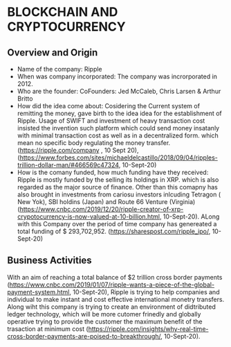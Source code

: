 # BLOCKCHAIN AND CRYPTOCURRENCY

## Overview and Origin

* Name of the company: Ripple
* When was company incorporated: The company was incrorporated in 2012.
* Who are the founder:  CoFounders: Jed McCaleb, Chris Larsen & Arthur Britto
* How did the idea come about: Cosidering the Current system of remitting the money, gave birth to the idea idea for the establishment of Ripple. Usage of SWIFT and investment of heavy transaction cost insisted the invention such platform which could send money insatanly with minimal transaction cost as well as in a decentralized form. which mean no specific body regulating the money transfer. (https://ripple.com/company , 10 Sept 20), (https://www.forbes.com/sites/michaeldelcastillo/2018/09/04/ripples-trillion-dollar-man/#466569c47324, 10-Sept-20)
* How is the comany funded, how much funding have they received: Ripple is mostly funded by the selling its holdings in XRP. which is also regarded as the major source of finance. Other than this comapny has also brought in investments from cariosu investors inlcuding Tetragon ( New Yok), SBI holdins (Japan) and Route 66 Venture (Virginia) (https://www.cnbc.com/2019/12/20/ripple-creator-of-xrp-crypotocurrency-is-now-valued-at-10-billion.html, 10-Sept-20). ALong with this Company over the period of time company has genereated a total funding of $ 293,702,952. (https://sharespost.com/ripple_ipo/, 10-Sept-20)

## Business Activities
With an aim of reaching a total balance of $2 trillion cross border payments (https://www.cnbc.com/2019/01/07/ripple-wants-a-piece-of-the-global-payment-system.html, 10-Sept-20), Ripple is trying to help companies and individual to make instant and cost effective international monetry transfers. Along wiht this company is trying to create an environment of didtributed ledger technology, which will be more cutomer frinedly and globally operative trying to provide the customer the maximum benefit of the trasaction at minimum cost (https://ripple.com/insights/why-real-time-cross-border-payments-are-poised-to-breakthrough/, 10-Sept-20).

